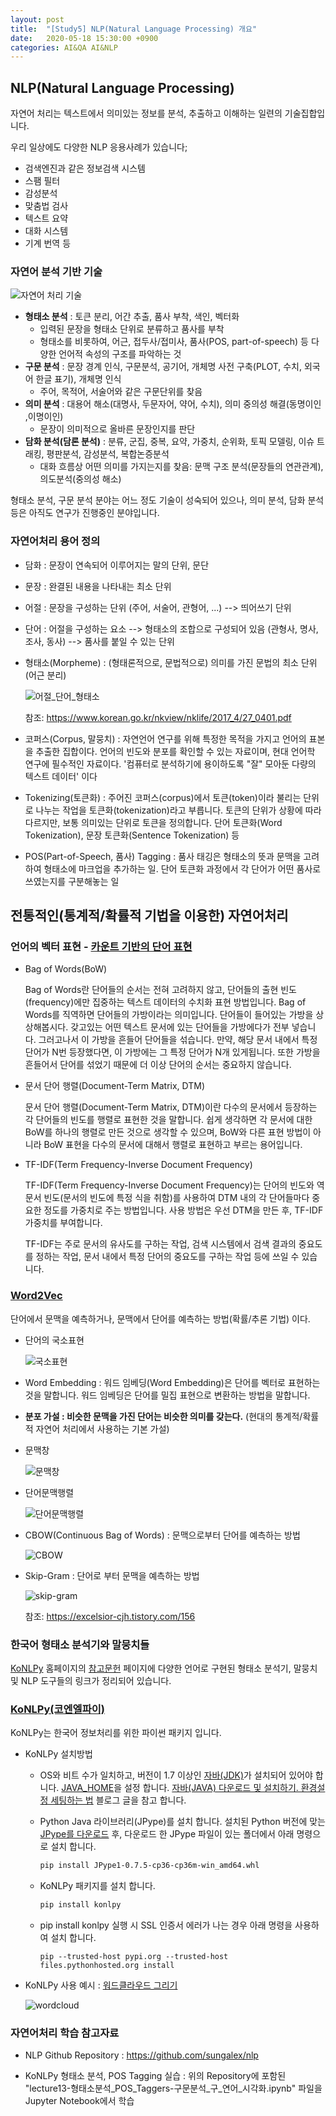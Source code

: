 ```yaml
---
layout: post
title:  "[Study5] NLP(Natural Language Processing) 개요"
date:   2020-05-18 15:30:00 +0900
categories: AI&QA AI&NLP
---
```


## NLP(Natural Language Processing)

자연어 처리는 텍스트에서 의미있는 정보를 분석, 추출하고 이해하는 일련의 기술집합입니다.

우리 일상에도 다양한 NLP 응용사례가 있습니다;
  - 검색엔진과 같은 정보검색 시스템
  - 스팸 필터
  - 감성분석
  - 맞춤법 검사
  - 텍스트 요약
  - 대화 시스템
  - 기계 번역 등

### 자연어 분석 기반 기술

![자연어 처리 기술](/img/study5/NLP_process.png)

- **형태소 분석** : 토큰 분리, 어간 추출, 품사 부착, 색인, 벡터화
  - 입력된 문장을 형태소 단위로 분류하고 품사를 부착
  - 형태소를 비롯하여, 어근, 접두사/접미사, 품사(POS, part-of-speech) 등 다양한 언어적 속성의 구조를 파악하는 것
- **구문 분석** : 문장 경계 인식, 구문분석, 공기어, 개체명 사전 구축(PLOT, 수치, 외국어 한글 표기), 개체명 인식
  - 주어, 목적어, 서술어와 같은 구문단위를 찾음
- **의미 분석** : 대용어 해소(대명사, 두문자어, 약어, 수치), 의미 중의성 해결(동명이인 ,이명이인)
  - 문장이 의미적으로 올바른 문장인지를 판단
- **담화 분석(담론 분석)** : 분류, 군집, 중복, 요약, 가중치, 순위화, 토픽 모델링, 이슈 트래킹, 평판분석, 감성분석, 복합논증분석
  - 대화 흐름상 어떤 의미를 가지는지를 찾음: 문맥 구조 분석(문장들의 연관관계), 의도분석(중의성 해소)

형태소 분석, 구문 분석 분야는 어느 정도 기술이 성숙되어 있으나, 의미 분석, 담화 분석 등은 아직도 연구가 진행중인 분야입니다.

### 자연어처리 용어 정의

- 담화 : 문장이 연속되어 이루어지는 말의 단위, 문단
- 문장 : 완결된 내용을 나타내는 최소 단위
- 어절 : 문장을 구성하는 단위 (주어, 서술어, 관형어, ...) --> 띄어쓰기 단위
- 단어 : 어절을 구성하는 요소 --> 형태소의 조합으로 구성되어 있음 (관형사, 명사, 조사, 동사) --> 품사를 붙일 수 있는 단위
- 형태소(Morpheme) : (형태론적으로, 문법적으로) 의미를 가진 문법의 최소 단위(어근 분리)

  ![어절_단어_형태소](/img/study5/어절_단어_형태소.png)
  
  참조: <https://www.korean.go.kr/nkview/nklife/2017_4/27_0401.pdf>

- 코퍼스(Corpus, 말뭉치) : 자연언어 연구를 위해 특정한 목적을 가지고 언어의 표본을 추출한 집합이다. 언어의 빈도와 분포를 확인할 수 있는 자료이며, 현대 언어학 연구에 필수적인 자료이다. '컴퓨터로 분석하기에 용이하도록 "잘" 모아둔 다량의 텍스트 데이터' 이다
- Tokenizing(토큰화) : 주어진 코퍼스(corpus)에서 토큰(token)이라 불리는 단위로 나누는 작업을 토큰화(tokenization)라고 부릅니다. 토큰의 단위가 상황에 따라 다르지만, 보통 의미있는 단위로 토큰을 정의합니다. 단어 토큰화(Word Tokenization), 문장 토큰화(Sentence Tokenization) 등
- POS(Part-of-Speech, 품사) Tagging : 품사 태깅은 형태소의 뜻과 문맥을 고려하여 형태소에 마크업을 추가하는 일. 단어 토큰화 과정에서 각 단어가 어떤 품사로 쓰였는지를 구분해놓는 일

## 전통적인(통계적/확률적 기법을 이용한) 자연어처리

### 언어의 벡터 표현 - [카운트 기반의 단어 표현](https://wikidocs.net/24557)
  
- Bag of Words(BoW)

  Bag of Words란 단어들의 순서는 전혀 고려하지 않고, 단어들의 출현 빈도(frequency)에만 집중하는 텍스트 데이터의 수치화 표현 방법입니다. Bag of Words를 직역하면 단어들의 가방이라는 의미입니다. 단어들이 들어있는 가방을 상상해봅시다. 갖고있는 어떤 텍스트 문서에 있는 단어들을 가방에다가 전부 넣습니다. 그러고나서 이 가방을 흔들어 단어들을 섞습니다. 만약, 해당 문서 내에서 특정 단어가 N번 등장했다면, 이 가방에는 그 특정 단어가 N개 있게됩니다. 또한 가방을 흔들어서 단어를 섞었기 때문에 더 이상 단어의 순서는 중요하지 않습니다.

- 문서 단어 행렬(Document-Term Matrix, DTM)

  문서 단어 행렬(Document-Term Matrix, DTM)이란 다수의 문서에서 등장하는 각 단어들의 빈도를 행렬로 표현한 것을 말합니다. 쉽게 생각하면 각 문서에 대한 BoW를 하나의 행렬로 만든 것으로 생각할 수 있으며, BoW와 다른 표현 방법이 아니라 BoW 표현을 다수의 문서에 대해서 행렬로 표현하고 부르는 용어입니다.

- TF-IDF(Term Frequency-Inverse Document Frequency)

  TF-IDF(Term Frequency-Inverse Document Frequency)는 단어의 빈도와 역 문서 빈도(문서의 빈도에 특정 식을 취함)를 사용하여 DTM 내의 각 단어들마다 중요한 정도를 가중치로 주는 방법입니다. 사용 방법은 우선 DTM을 만든 후, TF-IDF 가중치를 부여합니다.
  
  TF-IDF는 주로 문서의 유사도를 구하는 작업, 검색 시스템에서 검색 결과의 중요도를 정하는 작업, 문서 내에서 특정 단어의 중요도를 구하는 작업 등에 쓰일 수 있습니다.

### [Word2Vec](https://wikidocs.net/22660)

단어에서 문맥을 예측하거나, 문맥에서 단어를 예측하는 방법(확률/추론 기법) 이다.

- 단어의 국소표현

  ![국소표현](/img/study5/국소표현.png)

- Word Embedding : 워드 임베딩(Word Embedding)은 단어를 벡터로 표현하는 것을 말합니다. 워드 임베딩은 단어를 밀집 표현으로 변환하는 방법을 말합니다.

- **분포 가설 : 비슷한 문맥을 가진 단어는 비슷한 의미를 갖는다.** (현대의 통계적/확률적 자연어 처리에서 사용하는 기본 가설)

- 문맥창

  ![문맥창](/img/study5/문맥창.png)

- 단어문맥행렬

  ![단어문맥행렬](/img/study5/단어문맥행렬.png)

- CBOW(Continuous Bag of Words) : 문맥으로부터 단어를 예측하는 방법

  ![CBOW](/img/study5/CBOW.png)

- Skip-Gram : 단어로 부터 문맥을 예측하는 방법

  ![skip-gram](/img/study5/skip-gram.png)

  참조: <https://excelsior-cjh.tistory.com/156>

### 한국어 형태소 분석기와 말뭉치들

[KoNLPy](https://konlpy.org/ko/latest/) 홈페이지의 [참고문헌](https://konlpy.org/ko/v0.4.3/references/) 페이지에 다양한 언어로 구현된 형태소 분석기, 말뭉치 및 NLP 도구들의 링크가 정리되어 있습니다.

### [KoNLPy(코엔엘파이)](https://konlpy.org/ko/latest/)

KoNLPy는 한국어 정보처리를 위한 파이썬 패키지 입니다.

- KoNLPy 설치방법
  - OS와 비트 수가 일치하고, 버전이 1.7 이상인 [자바(JDK)](http://www.oracle.com/technetwork/java/javase/downloads/index.html)가 설치되어 있어야 합니다. [JAVA_HOME](http://docs.oracle.com/cd/E19182-01/820-7851/inst_cli_jdk_javahome_t/index.html)을 설정 합니다. [자바(JAVA) 다운로드 및 설치하기. 환경설정 세팅하는 법](https://jhnyang.tistory.com/224) 블로그 글을 참고 합니다.

  - Python Java 라이브러리(JPype)를 설치 합니다. 설치된 Python 버전에 맞는 [JPype를 다운로드](https://www.lfd.uci.edu/~gohlke/pythonlibs/#jpype) 후, 다운로드 한 JPype 파일이 있는 폴더에서 아래 명령으로 설치 합니다.
  
    ```bash
    pip install JPype1-0.7.5-cp36-cp36m-win_amd64.whl
    ```

  - KoNLPy 패키지를 설치 합니다.
  
    ```bash
    pip install konlpy
    ```

  - pip install konlpy 실행 시 SSL 인증서 에러가 나는 경우 아래 명령을 사용하여 설치 합니다.

    ```
    pip --trusted-host pypi.org --trusted-host files.pythonhosted.org install
    ```

- KoNLPy 사용 예시 : [워드클라우드 그리기](https://konlpy.org/ko/latest/examples/wordcloud/)

  ![wordcloud](/img/study5/wordcloud.png)

### 자연어처리 학습 참고자료

- NLP Github Repository : <https://github.com/sungalex/nlp>

- KoNLPy 형태소 분석, POS Tagging 실습 : 위의 Repository에 포함된 "lecture13-형태소분석_POS_Taggers-구문분석_구_연어_시각화.ipynb" 파일을 Jupyter Notebook에서 학습
